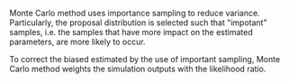 Monte Carlo method uses importance sampling to reduce variance. Particularly, the proposal distribution is selected such that "impotant" samples, i.e. the samples that have more impact on the estimated parameters, are more likely to occur.

To correct the biased estimated by the use of important sampling, Monte Carlo method weights the simulation outputs with the likelihood ratio.
